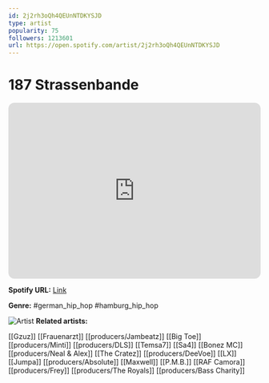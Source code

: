 ```yaml
---
id: 2j2rh3oQh4QEUnNTDKYSJD
type: artist
popularity: 75
followers: 1213601
url: https://open.spotify.com/artist/2j2rh3oQh4QEUnNTDKYSJD
---
```

# 187 Strassenbande

<iframe style="border-radius:12px" src="https://open.spotify.com/embed/artist/2j2rh3oQh4QEUnNTDKYSJD" width="100%" height="352" frameBorder="0" allowfullscreen="" allow="autoplay; clipboard-write; encrypted-media; fullscreen; picture-in-picture" loading="lazy"></iframe>

**Spotify URL:** [Link](https://open.spotify.com/artist/2j2rh3oQh4QEUnNTDKYSJD)

**Genre:**  #german_hip_hop #hamburg_hip_hop

![Artist](https://i.scdn.co/image/ab6761610000e5ebd0be16c471ca57e6485267aa)
**Related artists:**

[[Gzuz]]
[[Frauenarzt]]
[[producers/Jambeatz]]
[[Big Toe]]
[[producers/Minti]]
[[producers/DLS]]
[[Temsa7]]
[[Sa4]]
[[Bonez MC]]
[[producers/Neal & Alex]]
[[The Cratez]]
[[producers/DeeVoe]]
[[LX]]
[[Jumpa]]
[[producers/Absolute]]
[[Maxwell]]
[[P.M.B.]]
[[RAF Camora]]
[[producers/Frey]]
[[producers/The Royals]]
[[producers/Bass Charity]]

